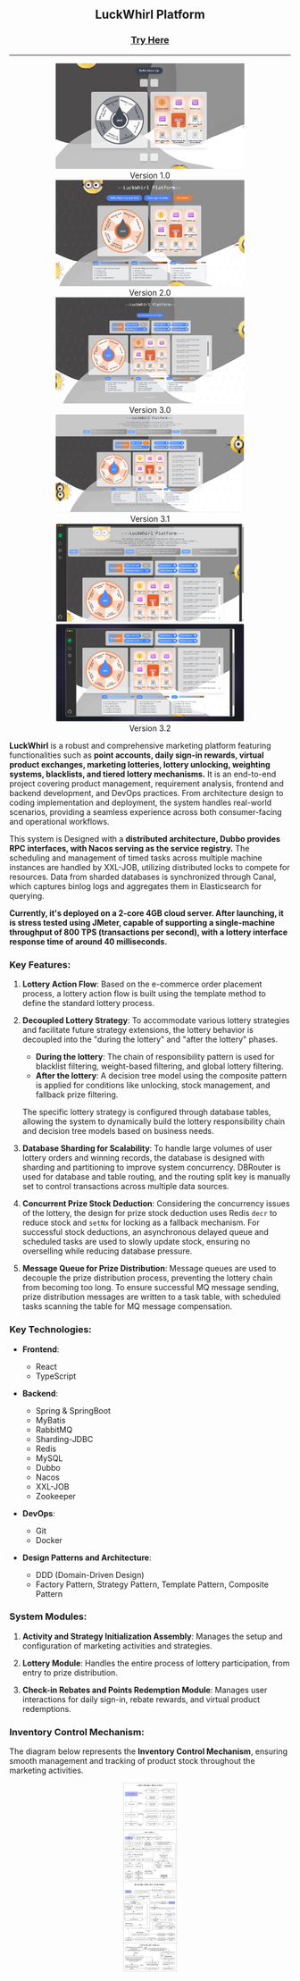 ## <div align="center">LuckWhirl Platform</div>

### <div align="center">[Try Here](http://linst-yyds.top:3000)</div>

---

<div align="center"><img src="docs/readme/v1.jpg" style="zoom: 33%;" /></div>
<div align="center">Version 1.0</div>

<div align="center"><img src="docs/readme/v2.jpg" style="zoom: 33%;" /></div>
<div align="center">Version 2.0</div>

<div align="center"><img src="docs/readme/v3.jpg" style="zoom: 33%;" /></div>
<div align="center">Version 3.0</div>

<div align="center"><img src="docs/readme/v4.png" style="zoom: 33%;" /></div>
<div align="center">Version 3.1</div>

<div align="center"><img src="docs/readme/p1.png" style="zoom: 33%;" /></div>
<div align="center"><img src="docs/readme/p3.png" style="zoom: 33%;" /></div>
<div align="center">Version 3.2</div>


**LuckWhirl** is a robust and comprehensive marketing platform featuring functionalities such as **point accounts, daily sign-in rewards, virtual product exchanges, marketing lotteries, lottery unlocking, weighting systems, blacklists, and tiered lottery mechanisms.** It is an end-to-end project covering product management, requirement analysis, frontend and backend development, and DevOps practices. From architecture design to coding implementation and deployment, the system handles real-world scenarios, providing a seamless experience across both consumer-facing and operational workflows.

This system is Designed with a **distributed architecture, Dubbo provides RPC interfaces, with Nacos serving as the service registry.** The scheduling and management of timed tasks across multiple machine instances are handled by XXL-JOB, utilizing distributed locks to compete for resources. Data from sharded databases is synchronized through Canal, which captures binlog logs and aggregates them in Elasticsearch for querying.

**Currently, it's deployed on a 2-core 4GB cloud server. After launching, it is stress tested using JMeter, capable of supporting a single-machine throughput of 800 TPS (transactions per second), with a lottery interface response time of around 40 milliseconds.**


### Key Features:

1. **Lottery Action Flow**: Based on the e-commerce order placement process, a lottery action flow is built using the template method to define the standard lottery process.

2. **Decoupled Lottery Strategy**: To accommodate various lottery strategies and facilitate future strategy extensions, the lottery behavior is decoupled into the "during the lottery" and "after the lottery" phases.

   - **During the lottery**: The chain of responsibility pattern is used for blacklist filtering, weight-based filtering, and global lottery filtering.
   - **After the lottery**: A decision tree model using the composite pattern is applied for conditions like unlocking, stock management, and fallback prize filtering.

   The specific lottery strategy is configured through database tables, allowing the system to dynamically build the lottery responsibility chain and decision tree models based on business needs.

3. **Database Sharding for Scalability**: To handle large volumes of user lottery orders and winning records, the database is designed with sharding and partitioning to improve system concurrency. DBRouter is used for database and table routing, and the routing split key is manually set to control transactions across multiple data sources.

4. **Concurrent Prize Stock Deduction**: Considering the concurrency issues of the lottery, the design for prize stock deduction uses Redis `decr` to reduce stock and `setNx` for locking as a fallback mechanism. For successful stock deductions, an asynchronous delayed queue and scheduled tasks are used to slowly update stock, ensuring no overselling while reducing database pressure.

5. **Message Queue for Prize Distribution**: Message queues are used to decouple the prize distribution process, preventing the lottery chain from becoming too long. To ensure successful MQ message sending, prize distribution messages are written to a task table, with scheduled tasks scanning the table for MQ message compensation.


### Key Technologies:

- **Frontend**:
   - React
   - TypeScript

- **Backend**:
   - Spring & SpringBoot
   - MyBatis
   - RabbitMQ
   - Sharding-JDBC
   - Redis
   - MySQL
   - Dubbo
   - Nacos
   - XXL-JOB
   - Zookeeper

- **DevOps**:
   - Git
   - Docker

- **Design Patterns and Architecture**:
   - DDD (Domain-Driven Design)
   - Factory Pattern, Strategy Pattern, Template Pattern, Composite Pattern


### System Modules:

1. **Activity and Strategy Initialization Assembly**: Manages the setup and configuration of marketing activities and strategies.

2. **Lottery Module**: Handles the entire process of lottery participation, from entry to prize distribution.

3. **Check-in Rebates and Points Redemption Module**: Manages user interactions for daily sign-in, rebate rewards, and virtual product redemptions.


### Inventory Control Mechanism:

The diagram below represents the **Inventory Control Mechanism**, ensuring smooth management and tracking of product stock throughout the marketing activities.

<div align="center"><img src="docs/readme/luckWhirl workflow.png" style="zoom: 33%;" /></div>
